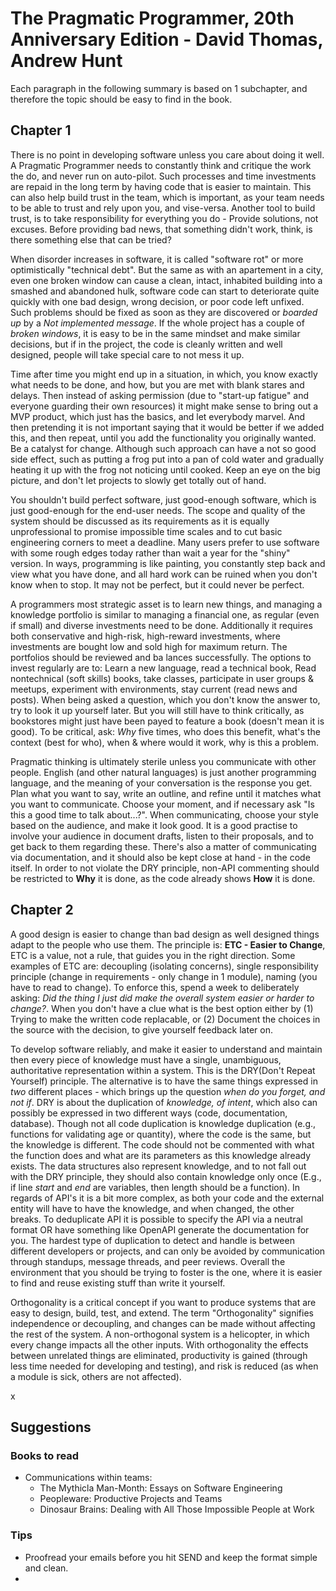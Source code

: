 # The Pragmatic Programmer, 20th Anniversary Edition - David Thomas, Andrew Hunt
Each paragraph in the following summary is based on 1 subchapter, and therefore the topic should be easy to find in the book.

## Chapter 1
There is no point in developing software unless you care about doing it well. A Pragmatic Programmer needs to constantly think and critique the work the do, and never run on auto-pilot. Such processes and time investments are repaid in the long term by having code that is easier to maintain. This can also help build trust in the team, which is important, as your team needs to be able to trust and rely upon you, and vise-versa. Another tool to build trust, is to take responsibility for everything you do - Provide solutions, not excuses. Before providing bad news, that something didn't work, think, is there something else that can be tried?

When disorder increases in software, it is called "software rot" or more optimistically "technical debt". But the same as with an apartement in a city, even one broken window can cause a clean, intact, inhabited building into a smashed and abandoned hulk, software code can start to deteriorate quite quickly with one bad design, wrong decision, or poor code left unfixed. Such problems should be fixed as soon as they are discovered or *boarded up* by a *Not implemented message*. If the whole project has a couple of *broken windows*, it is easy to be in the same mindset and make similar decisions, but if in the project, the code is cleanly written and well designed, people will take special care to not mess it up.

Time after time you might end up in a situation, in which, you know exactly what needs to be done, and how, but you are met with blank stares and delays. Then instead of asking permission (due to "start-up fatigue" and everyone guarding their own resources) it might make sense to bring out a MVP product, which just has the basics, and let everybody marvel. And then pretending it is not important saying that it would be better if we added this, and then repeat, until you add the functionality you originally wanted. Be a catalyst for change. Although such approach can have a not so good side effect, such as putting a frog put into a pan of cold water and gradually heating it up with the frog not noticing until cooked. Keep an eye on the big picture, and don't let projects to slowly get totally out of hand.

You shouldn't build perfect software, just good-enough software, which is just good-enough for the end-user needs. The scope and quality of the system should be discussed as its requirements as it is equally unprofessional to promise impossible time scales and to cut basic engineering corners to meet a deadline. Many users prefer to use software with some rough edges today rather than wait a year for the "shiny" version. In ways, programming is like painting, you constantly step back and view what you have done, and all hard work can be ruined when you don't know when to stop. It may not be perfect, but it could never be perfect.

 A programmers most strategic asset is to learn new things, and managing a knowledge portfolio is similar to managing a financial one, as regular (even if small) and diverse investments need to be done. Additionally it requires both conservative and high-risk, high-reward investments, where investments are bought low and sold high for maximum return. The portfolios should be reviewed and ba lances successfully. The options to invest regularly are to: Learn a new language, read a technical book, Read nontechnical (soft skills) books, take classes, participate in user groups & meetups, experiment with environments, stay current (read news and posts). When being asked a question, which you don't know the answer to, try to look it up yourself later. But you will still have to think critically, as bookstores might just have been payed to feature a book (doesn't mean it is good). To be critical, ask: *Why* five times, who does this benefit, what's the context (best for who), when & where would it work, why is this a problem.

Pragmatic thinking is ultimately sterile unless you communicate with other people. English (and other natural languages) is just another programming language, and the meaning of your conversation is the response you get. Plan what you want to say, write an outline, and refine until it matches what you want to communicate. Choose your moment, and if necessary ask "Is this a good time to talk about...?". When communicating, choose your style based on the audience, and make it look good. It is a good practise to involve your audience in document drafts, listen to their proposals, and to get back to them regarding these. There's also a matter of communicating via documentation, and it should also be kept close at hand - in the code itself. In order to not violate the DRY principle, non-API commenting should be restricted to **Why** it is done, as the code already shows **How** it is done.

## Chapter 2
A good design is easier to change than bad design as well designed things adapt to the people who use them. The principle is: **ETC - Easier to Change**, ETC is a value, not a rule, that guides you in the right direction. Some examples of ETC are: decoupling (isolating concerns), single responsibility principle (change in requirements - only change in 1 module), naming (you have to read to change). To enforce this, spend a week to deliberately asking: *Did the thing I just did make the overall system easier or harder to change?*. When you don't have a clue what is the best option either by (1) Trying to make the written code replacable, or (2) Document the choices in the source with the decision, to give yourself feedback later on.

To develop software reliably, and make it easier to understand and maintain then every piece of knowledge must have a single, unambiguous, authoritative representation within a system. This is the DRY(Don't Repeat Yourself) principle. The alternative is to have the same things expressed in *two* different places - which brings up the question *when do you forget, and not if*. DRY is about the duplication of _knowledge, of intent_, which also can possibly be expressed in two different ways (code, documentation, database). Though not all code duplication is knowledge duplication (e.g., functions for validating age or quantity), where the code is the same, but the knowledge is different. The code should not be commented with what the function does and what are its parameters as this knowledge already exists. The data structures also represent knowledge, and to not fall out with the DRY principle, they should also contain knowledge only once (E.g., if line _start_ and _end_ are variables, then length should be a function). In regards of API's it is a bit more complex, as both your code and the external entity will have to have the knowledge, and when changed, the other breaks. To deduplicate API it is possible to specify the API via a neutral format OR have something like OpenAPI generate the documentation for you. The hardest type of duplication to detect and handle is between different developers or projects, and can only be avoided by communication through standups, message threads, and peer reviews. Overall the environment that you should be trying to foster is the one, where it is easier to find and reuse existing stuff than write it yourself.

Orthogonality is a critical concept if you want to produce systems that are easy to design, build, test, and extend. The term "Orthogonality" signifies independence or decoupling, and changes can be made without affecting the rest of the system. A non-orthogonal system is a helicopter, in which every change impacts all the other inputs. With orthogonality the effects between unrelated things are eliminated, productivity is gained (through less time needed for developing and testing), and risk is reduced (as when a module is sick, others are not affected).

x

## Suggestions

### Books to read
- Communications within teams:
  - The Mythicla Man-Month: Essays on Software Engineering
  - Peopleware: Productive Projects and Teams
  - Dinosaur Brains: Dealing with All Those Impossible People at Work

### Tips
- Proofread your emails before you hit SEND and keep the format simple and clean.
- 
